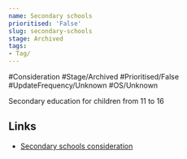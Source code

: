 ```yaml
---
name: Secondary schools
prioritised: 'False'
slug: secondary-schools
stage: Archived
tags:
- Tag/
---
```


#Consideration #Stage/Archived #Prioritised/False #UpdateFrequency/Unknown #OS/Unknown

Secondary education for children from 11 to 16

## Links

* [Secondary schools consideration](https://design.planning.data.gov.uk/planning-consideration/secondary-schools)
